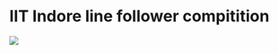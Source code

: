 # IIT Indore line follower compitition


[![](http://img.youtube.com/vi/tlfh6RrIWUo/0.jpg)](https://www.youtube.com/watch?v=tlfh6RrIWUo "")